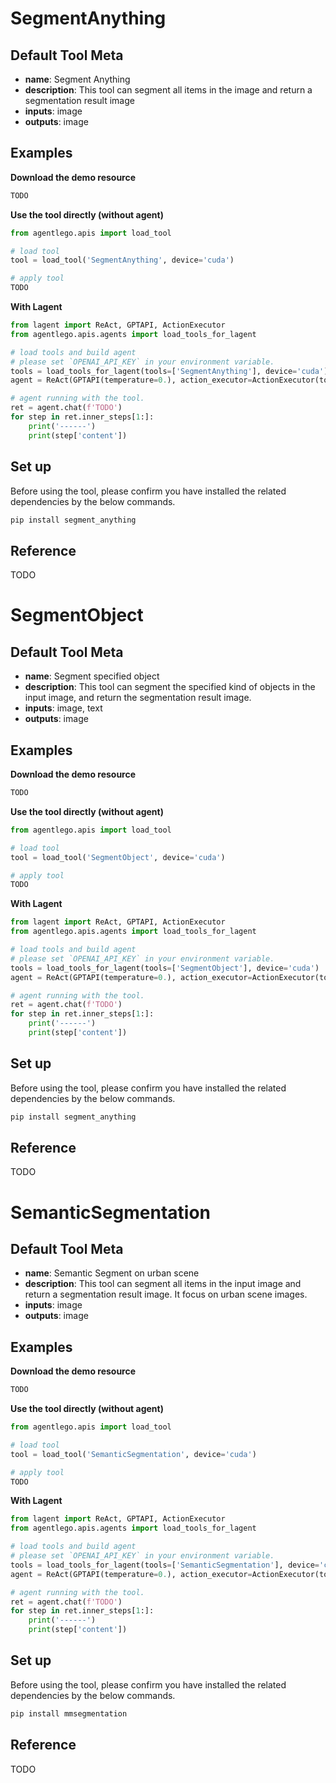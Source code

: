 # SegmentAnything

## Default Tool Meta

- **name**: Segment Anything
- **description**: This tool can segment all items in the image and return a segmentation result image
- **inputs**: image
- **outputs**: image

## Examples

**Download the demo resource**

```bash
TODO
```

**Use the tool directly (without agent)**

```python
from agentlego.apis import load_tool

# load tool
tool = load_tool('SegmentAnything', device='cuda')

# apply tool
TODO
```

**With Lagent**

```python
from lagent import ReAct, GPTAPI, ActionExecutor
from agentlego.apis.agents import load_tools_for_lagent

# load tools and build agent
# please set `OPENAI_API_KEY` in your environment variable.
tools = load_tools_for_lagent(tools=['SegmentAnything'], device='cuda')
agent = ReAct(GPTAPI(temperature=0.), action_executor=ActionExecutor(tools))

# agent running with the tool.
ret = agent.chat(f'TODO')
for step in ret.inner_steps[1:]:
    print('------')
    print(step['content'])
```

## Set up

Before using the tool, please confirm you have installed the related dependencies by the below commands.

```bash
pip install segment_anything
```

## Reference

TODO

# SegmentObject

## Default Tool Meta

- **name**: Segment specified object
- **description**: This tool can segment the specified kind of objects in the input image, and return the segmentation result image.
- **inputs**: image, text
- **outputs**: image

## Examples

**Download the demo resource**

```bash
TODO
```

**Use the tool directly (without agent)**

```python
from agentlego.apis import load_tool

# load tool
tool = load_tool('SegmentObject', device='cuda')

# apply tool
TODO
```

**With Lagent**

```python
from lagent import ReAct, GPTAPI, ActionExecutor
from agentlego.apis.agents import load_tools_for_lagent

# load tools and build agent
# please set `OPENAI_API_KEY` in your environment variable.
tools = load_tools_for_lagent(tools=['SegmentObject'], device='cuda')
agent = ReAct(GPTAPI(temperature=0.), action_executor=ActionExecutor(tools))

# agent running with the tool.
ret = agent.chat(f'TODO')
for step in ret.inner_steps[1:]:
    print('------')
    print(step['content'])
```

## Set up

Before using the tool, please confirm you have installed the related dependencies by the below commands.

```bash
pip install segment_anything
```

## Reference

TODO

# SemanticSegmentation

## Default Tool Meta

- **name**: Semantic Segment on urban scene
- **description**: This tool can segment all items in the input image and return a segmentation result image. It focus on urban scene images.
- **inputs**: image
- **outputs**: image

## Examples

**Download the demo resource**

```bash
TODO
```

**Use the tool directly (without agent)**

```python
from agentlego.apis import load_tool

# load tool
tool = load_tool('SemanticSegmentation', device='cuda')

# apply tool
TODO
```

**With Lagent**

```python
from lagent import ReAct, GPTAPI, ActionExecutor
from agentlego.apis.agents import load_tools_for_lagent

# load tools and build agent
# please set `OPENAI_API_KEY` in your environment variable.
tools = load_tools_for_lagent(tools=['SemanticSegmentation'], device='cuda')
agent = ReAct(GPTAPI(temperature=0.), action_executor=ActionExecutor(tools))

# agent running with the tool.
ret = agent.chat(f'TODO')
for step in ret.inner_steps[1:]:
    print('------')
    print(step['content'])
```

## Set up

Before using the tool, please confirm you have installed the related dependencies by the below commands.

```bash
pip install mmsegmentation
```

## Reference

TODO

